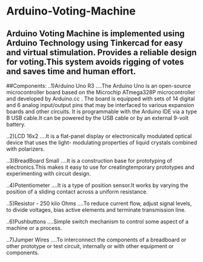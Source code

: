 # Arduino-Voting-Machine

## Arduino Voting Machine is implemented using Arduino Technology using Tinkercad for easy and virtual stimulation. Provides a reliable design for voting.This system avoids rigging of votes and saves time and human effort.

##Components:
..1)Arduino Uno R3
....The Arduino Uno is an open-source microcontroller board based on the Microchip ATmega328P microcontroller and developed by Arduino.cc . The board is equipped with sets of 14 digital and 6 analog input/output pins that may be interfaced to various expansion boards and other circuits. It is programmable with the Arduino IDE  via a type B USB cable.It can be powered by the USB cable or by an external 9-volt battery.

..2)LCD 16x2
....It is a flat-panel display or electronically modulated optical device that uses the light- modulating properties of liquid crystals combined with polarizers. 

..3)BreadBoard Small
....It is a construction base for prototyping of electronics.This makes it easy to use for creatingtemporary prototypes and experimenting with circuit design.

..4)Potentiometer
....It is a type of position sensor.It works by varying the position of a sliding contact across a uniform resistance.

..5)Resistor - 250 kilo Ohms
....To reduce current flow, adjust signal levels, to divide voltages, bias active elements and terminate transmission line.

..6)Pushbuttons
....Simple switch mechanism to control some aspect of a machine or a process.

..7)Jumper Wires
....To interconnect the components of a breadboard or other prototype or test circuit, internally or with other equipment or components.

